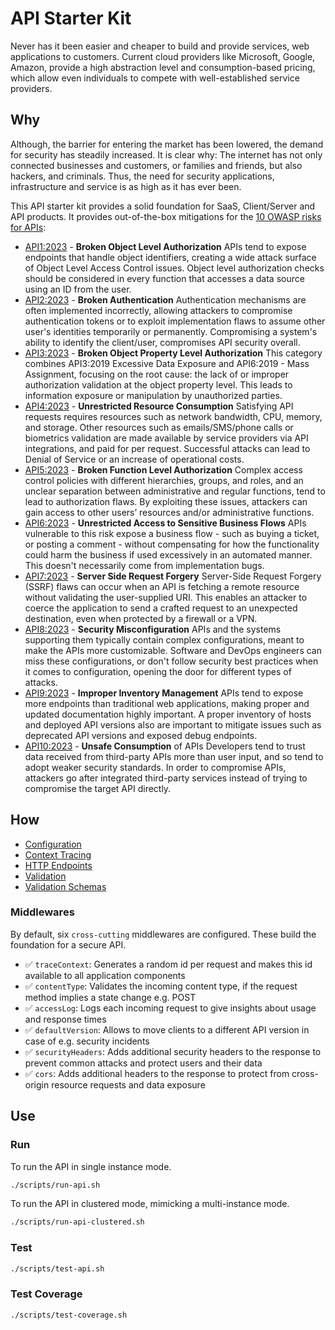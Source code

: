 # API Starter Kit
Never has it been easier and cheaper to build and provide services, web applications to customers. Current cloud providers like Microsoft, Google, Amazon,
provide a high abstraction level and consumption-based pricing, which allow even individuals to compete with well-established service providers.

## Why
Although, the barrier for entering the market has been lowered, the demand for security has steadily increased. It is clear why: The internet has not only connected businesses and customers, or families and friends, but also hackers, and criminals. Thus, the need for security applications, infrastructure and service is as high as it has ever been.

This API starter kit provides a solid foundation for SaaS, Client/Server and API products. It provides out-of-the-box mitigations for the [10 OWASP risks for APIs](https://owasp.org/API-Security/editions/2023/en/0x11-t10/):

- [API1:2023](https://owasp.org/API-Security/editions/2023/en/0xa1-broken-object-level-authorization/) - **Broken Object Level Authorization**	APIs tend to expose endpoints that handle object identifiers, creating a wide attack surface of Object Level Access Control issues. Object level authorization checks should be considered in every function that accesses a data source using an ID from the user.
- [API2:2023](https://owasp.org/API-Security/editions/2023/en/0xa2-broken-authentication/) - **Broken Authentication**	Authentication mechanisms are often implemented incorrectly, allowing attackers to compromise authentication tokens or to exploit implementation flaws to assume other user's identities temporarily or permanently. Compromising a system's ability to identify the client/user, compromises API security overall.
- [API3:2023](https://owasp.org/API-Security/editions/2023/en/0xa3-broken-object-property-level-authorization/) - **Broken Object Property Level Authorization**	This category combines API3:2019 Excessive Data Exposure and API6:2019 - Mass Assignment, focusing on the root cause: the lack of or improper authorization validation at the object property level. This leads to information exposure or manipulation by unauthorized parties.
- [API4:2023](https://owasp.org/API-Security/editions/2023/en/0xa4-unrestricted-resource-consumption/) - **Unrestricted Resource Consumption**	Satisfying API requests requires resources such as network bandwidth, CPU, memory, and storage. Other resources such as emails/SMS/phone calls or biometrics validation are made available by service providers via API integrations, and paid for per request. Successful attacks can lead to Denial of Service or an increase of operational costs.
- [API5:2023](https://owasp.org/API-Security/editions/2023/en/0xa5-broken-function-level-authorization/) - **Broken Function Level Authorization**	Complex access control policies with different hierarchies, groups, and roles, and an unclear separation between administrative and regular functions, tend to lead to authorization flaws. By exploiting these issues, attackers can gain access to other users’ resources and/or administrative functions.
- [API6:2023](https://owasp.org/API-Security/editions/2023/en/0xa6-unrestricted-access-to-sensitive-business-flows/) - **Unrestricted Access to Sensitive Business Flows**	APIs vulnerable to this risk expose a business flow - such as buying a ticket, or posting a comment - without compensating for how the functionality could harm the business if used excessively in an automated manner. This doesn't necessarily come from implementation bugs.
- [API7:2023](https://owasp.org/API-Security/editions/2023/en/0xa7-server-side-request-forgery/) - **Server Side Request Forgery**	Server-Side Request Forgery (SSRF) flaws can occur when an API is fetching a remote resource without validating the user-supplied URI. This enables an attacker to coerce the application to send a crafted request to an unexpected destination, even when protected by a firewall or a VPN.
- [API8:2023](https://owasp.org/API-Security/editions/2023/en/0xa8-security-misconfiguration/) - **Security Misconfiguration**	APIs and the systems supporting them typically contain complex configurations, meant to make the APIs more customizable. Software and DevOps engineers can miss these configurations, or don't follow security best practices when it comes to configuration, opening the door for different types of attacks.
- [API9:2023](https://owasp.org/API-Security/editions/2023/en/0xa9-improper-inventory-management/) - **Improper Inventory Management**	APIs tend to expose more endpoints than traditional web applications, making proper and updated documentation highly important. A proper inventory of hosts and deployed API versions also are important to mitigate issues such as deprecated API versions and exposed debug endpoints.
- [API10:2023](https://owasp.org/API-Security/editions/2023/en/0xaa-unsafe-consumption-of-apis/) - **Unsafe Consumption** of APIs	Developers tend to trust data received from third-party APIs more than user input, and so tend to adopt weaker security standards. In order to compromise APIs, attackers go after integrated third-party services instead of trying to compromise the target API directly.

## How
- [Configuration](README_CONFIGURATION.md)
- [Context Tracing](README_CONTEXT_TRACING.md)
- [HTTP Endpoints](README_HTTP_ENDPOINTS.md)
- [Validation](README_VALIDATION.md)
- [Validation Schemas](README_VALIDATION_SCHEMA.md)

### Middlewares
By default, six `cross-cutting` middlewares are configured. These build the foundation for a secure API.

- ✅ `traceContext`: Generates a random id per request and makes this id available to all application components
- ✅ `contentType`: Validates the incoming content type, if the request method implies a state change e.g. POST
- ✅ `accessLog`: Logs each incoming request to give insights about usage and response times
- ✅ `defaultVersion`: Allows to move clients to a different API version in case of e.g. security incidents
- ✅ `securityHeaders`: Adds additional security headers to the response to prevent common attacks and protect users and their data
- ✅ `cors`: Adds additional headers to the response to protect from cross-origin resource requests and data exposure

## Use
### Run
To run the API in single instance mode.
```bash
./scripts/run-api.sh
```

To run the API in clustered mode, mimicking a multi-instance mode.
```bash
./scripts/run-api-clustered.sh
```

### Test
```bash
./scripts/test-api.sh
```

### Test Coverage
```bash
./scripts/test-coverage.sh
```
